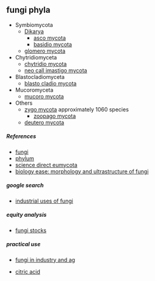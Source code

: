 
## fungi phyla

* Symbiomycota
  * [Dikarya](https://en.wikipedia.org/wiki/Dikarya)
    * [asco mycota](https://en.wikipedia.org/wiki/Ascomycota)
    * [basidio mycota](https://en.wikipedia.org/wiki/Basidiomycota)
  * [glomero mycota](https://en.wikipedia.org/wiki/Glomeromycota)
* Chytridiomyceta
  * [chytridio mycota](https://en.wikipedia.org/wiki/Chytridiomycota)
  * [neo call imastigo mycota](https://en.wikipedia.org/wiki/Neocallimastigomycota)
* Blastocladiomyceta
  * [blasto cladio mycota](https://en.wikipedia.org/wiki/Blastocladiomycota)
* Mucoromyceta
  * [mucoro mycota](https://en.wikipedia.org/wiki/Mucoromycotina)
* Others
  * [zygo mycota](https://en.wikipedia.org/wiki/Zygomycota) approximately 1060 species
    * [zoopago mycota](https://en.wikipedia.org/wiki/Zoopagomycotina)
  * [deutero mycota](https://en.wikipedia.org/wiki/Fungi_imperfecti)

##### References

* [fungi](https://en.wikipedia.org/wiki/Fungus)
* [phylum](https://en.wikipedia.org/wiki/Phylum)
* [science direct eumycota](https://www.sciencedirect.com/topics/agricultural-and-biological-sciences/eumycota)
* [biology ease: morphology and ultrastructure of fungi](https://biologyease.com/morphology-and-ultrastructure-of-fungi/)

##### google search

* [industrial uses of fungi](https://www.google.com/search?q=industrial+uses+of+fungi&oq=industrial+uses+of+fungi)

##### equity analysis

* [fungi stocks](https://swingtradebot.com/stocks-tagged-as/34477-fungi)

##### practical use

* [fungi in industry and ag](https://www.omicsonline.org/fungi-in-industry-and-agriculture-scholarly-open-access-journals.php)

* [citric acid](https://www.researchgate.net/figure/Citric-acid-production-by-fungal-isolates_tbl2_308937084)

